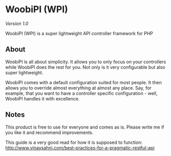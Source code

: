 WoobiPI (WPI)
=========
*Version 1.0*

WoobiPI (WPI) is a super lightweight API controller framework for PHP

About
-----------
WoobiPI is all about simplicity. It allows you to only focus on your controllers while WoobiPI does the rest for you. Not only is it very configurable but also super lightweight.

WoobiPI comes with a default configuration suited for most people. It then allows you to override almost everything at almost any place. Say, for example, that you want to have a controller specific configuration - well, WoobiPI handles it with excellence.

Notes
-----------
This product is free to use for everyone and comes as is. Please write me if you like it and recommend improvements.

This guide is a very good read for how it is supposed to function: http://www.vinaysahni.com/best-practices-for-a-pragmatic-restful-api
